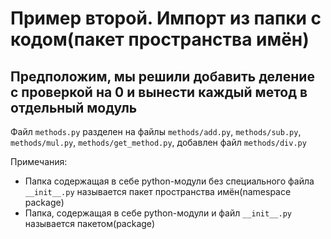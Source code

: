 # Пример второй. Импорт из папки с кодом(пакет пространства имён)

## Предположим, мы решили добавить деление с проверкой на 0 и вынести каждый метод в отдельный модуль

Файл `methods.py` разделен на файлы `methods/add.py`, `methods/sub.py`, `methods/mul.py`, `methods/get_method.py`, добавлен файл `methods/div.py`



Примечания:
 - Папка содержащая в себе python-модули без специального файла `__init__.py` называется пакет пространства имён(namespace package)
 - Папка, содержащая в себе python-модули и файл `__init__.py` называется пакетом(package)
